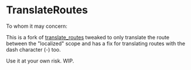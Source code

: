 TranslateRoutes
===============

To whom it may concern:

This is a fork of [translate_routes](http://github.com/raul/translate_routes/tree) tweaked to only translate the route between the "localized" scope and has a fix for translating routes with the dash character (-) too.

Use it at your own risk. WIP.
